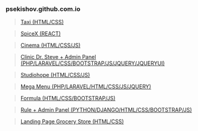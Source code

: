 ### psekishov.github.com.io
>[Taxi (HTML/CSS)](http://psekishov.github.io/static-taxi "Static Site Taxi")

>[SpiceX (REACT)](http://react.studiohope.com.ua "React SpiceX")

>[Cinema (HTML/CSS/JS)](https://psekishov.github.io/cinema/ "Cinema online")

>[Clinic Dr. Steve + Admin Panel (PHP/LARAVEL/CSS/BOOTSTRAP/JS/JQUERY/JQUERYUI)](http://h96085oj.beget.tech "Site Clinic Dr. Steve")

>[Studiohope (HTML/CSS/JS)](https://studiohope.com.ua "studiohope")

>[Mega Menu (PHP/LARAVEL/HTML/CSS/JS/JQUERY)](http://laraveltest.studiohope.com.ua "Mega Menu")

>[Formula (HTML/CSS/BOOTSTRAP/JS)](https://live.studiohope.com.ua "studiohope")

>[Rule + Admin Panel (PYTHON/DJANGO/HTML/CSS/BOOTSTRAP/JS)](https://rule.studiohope.site "Rule")

>[Landing Page Grocery Store (HTML/CSS)](https://psekishov.github.io/grocerystore/ "Grocery Store")


